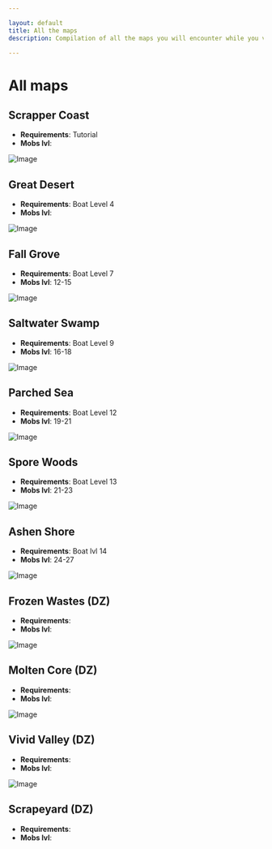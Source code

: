```yaml
---

layout: default
title: All the maps
description: Compilation of all the maps you will encounter while you venture forth in Botworld ! 

---
```


# All maps

## Scrapper Coast

* **Requirements**: Tutorial
* **Mobs lvl**: 

![Image](https://cdn.discordapp.com/attachments/882136646001238038/905195631012892752/1635885427334.png)


## Great Desert

* **Requirements**: Boat Level 4
* **Mobs lvl**: 

![Image](
https://cdn.discordapp.com/attachments/882136646001238038/882137026080702474/Great_Desert.png)


## Fall Grove

* **Requirements**: Boat Level 7
* **Mobs lvl**: 12-15

![Image](
https://cdn.discordapp.com/attachments/882136646001238038/905195631470059530/1635885784404.png)


## Saltwater Swamp

* **Requirements**: Boat Level 9
* **Mobs lvl**: 16-18

![Image](
https://cdn.discordapp.com/attachments/882136646001238038/882137702571577394/Saltwater_Swamp.png)


## Parched Sea

* **Requirements**: Boat Level 12
* **Mobs lvl**: 19-21

![Image](
https://cdn.discordapp.com/attachments/882136646001238038/882138008202121216/Parched_Sea.png)


## Spore Woods

* **Requirements**: Boat Level 13
* **Mobs lvl**: 21-23

![Image](
https://cdn.discordapp.com/attachments/882136646001238038/882138159570366494/Spore_Wood.png)


## Ashen Shore

* **Requirements**: Boat lvl 14
* **Mobs lvl**: 24-27 

![Image](
https://cdn.discordapp.com/attachments/882136646001238038/882138315237781524/Ashen_Shore.png)


## Frozen Wastes (DZ)

* **Requirements**:
* **Mobs lvl**: 

![Image](
https://cdn.discordapp.com/attachments/882136646001238038/882144014084755496/DZ-Frozen_Wastes.png)

## Molten Core (DZ)

* **Requirements**:
* **Mobs lvl**: 

![Image](
https://cdn.discordapp.com/attachments/882136646001238038/886485822734499870/Molten_Rock.png)

## Vivid Valley (DZ)

* **Requirements**:
* **Mobs lvl**: 

![Image](
https://cdn.discordapp.com/attachments/882136646001238038/887926987920932894/Vivid_Valley.png)

## Scrapeyard (DZ)

* **Requirements**:
* **Mobs lvl**: 

